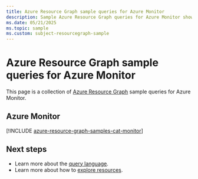 ```yaml
---
title: Azure Resource Graph sample queries for Azure Monitor
description: Sample Azure Resource Graph queries for Azure Monitor showing the use of resource types and tables to access Azure Monitor-related resources and properties.
ms.date: 05/21/2025
ms.topic: sample
ms.custom: subject-resourcegraph-sample
---
```


# Azure Resource Graph sample queries for Azure Monitor

This page is a collection of [Azure Resource Graph](/azure/governance/resource-graph/overview) sample queries for Azure Monitor.

## Azure Monitor

[!INCLUDE [azure-resource-graph-samples-cat-monitor](includes/azure-monitor.md)]

## Next steps

* Learn more about the [query language](/azure/governance/resource-graph/concepts/query-language).
* Learn more about how to [explore resources](/azure/governance/resource-graph/concepts/explore-resources).

